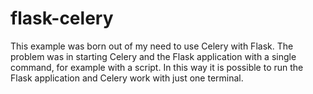 # flask-celery

This example was born out of my need to use Celery with Flask. The problem was in starting Celery and the Flask application with a single command, for example with a script. In this way it is possible to run the Flask application and Celery work with just one terminal.
